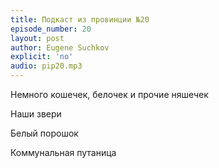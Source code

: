 ```yaml
---
title: Подкаст из провинции №20
episode_number: 20
layout: post
author: Eugene Suchkov
explicit: 'no'
audio: pip20.mp3
---
```

Немного кошечек, белочек и прочие няшечек 

Наши звери 

Белый порошок 

Коммунальная путаница 